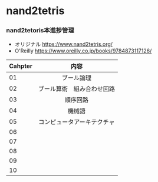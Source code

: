 # nand2tetris
### nand2tetoris本進捗管理

- オリジナル <https://www.nand2tetris.org/>
- O'Reilly <https://www.oreilly.co.jp/books/9784873117126/>

|Cahpter|内容|
|:--|:--:|
|01|ブール論理|
|02|ブール算術　組み合わせ回路|
|03|順序回路|
|04|機械語|
|05|コンピュータアーキテクチャ|
|06||
|07||
|08||
|09||
|10||
